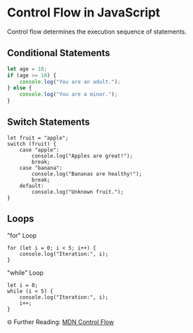 # Control Flow in JavaScript

Control flow determines the execution sequence of statements.

## Conditional Statements
```js
let age = 18;
if (age >= 18) {
    console.log("You are an adult.");
} else {
    console.log("You are a minor.");
}
```

## Switch Statements
```
let fruit = "apple";
switch (fruit) {
    case "apple":
        console.log("Apples are great!");
        break;
    case "banana":
        console.log("Bananas are healthy!");
        break;
    default:
        console.log("Unknown fruit.");
}
```

## Loops
"for" Loop
```
for (let i = 0; i < 5; i++) {
    console.log("Iteration:", i);
}
```

"while" Loop
```
let i = 0;
while (i < 5) {
    console.log("Iteration:", i);
    i++;
}
```
🌐 Further Reading: [MDN Control Flow]([url](https://developer.mozilla.org/en-US/docs/Web/JavaScript/Guide/Control_flow_and_error_handling))
